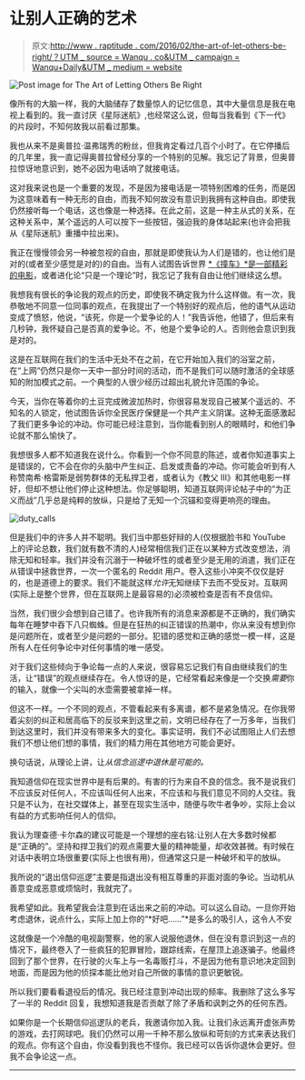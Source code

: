 # 让别人正确的艺术

> 原文:[http://www . raptitude . com/2016/02/the-art-of-let-others-be-right/？UTM _ source = Wanqu . co&UTM _ campaign = Wanqu+Daily&UTM _ medium = website](http://www.raptitude.com/2016/02/the-art-of-letting-others-be-right/?utm_source=wanqu.co&utm_campaign=Wanqu+Daily&utm_medium=website)

![Post image for The Art of Letting Others Be Right](../Images/938449abb6351394a75f5fbb2af11a14.png)

像所有的大脑一样，我的大脑储存了数量惊人的记忆信息，其中大量信息是我在电视上看到的。我一直讨厌《星际迷航》,也经常这么说，但每当我看到《下一代》的片段时，不知何故我以前看过那集。

我也从来不是奥普拉·温弗瑞秀的粉丝，但我肯定看过几百个小时了。在它停播后的几年里，我一直记得奥普拉曾经分享的一个特别的见解。我忘记了背景，但奥普拉惊讶地意识到，她不必因为电话响了就接电话。

这对我来说也是一个重要的发现，不是因为接电话是一项特别困难的任务，而是因为这意味着有一种无形的自由，而我不知何故没有意识到我拥有这种自由。即使我仍然接听每一个电话，这也像是一种选择。在此之前，这是一种主从式的关系，在这种关系中，某个遥远的人可以按下一些按钮，强迫我的身体站起来(也许会把我从《星际迷航》重播中拉出来)。

我正在慢慢领会另一种被忽视的自由，那就是即使我认为人们是错的，也让他们是对的(或者至少感觉是对的)的自由。当有人试图告诉世界 [*《撞车》*是一部精彩的电影](http://www.theawl.com/2013/02/crash-the-most-loathsome-best-picture-of-them-all)，或者进化论“只是一个理论”时，我忘记了我有自由让他们继续这么想。

我想我有很长的争论我的观点的历史，即使我不确定我为什么这样做。有一次，我恭敬地不同意一位同事的观点，在我提出了一个特别好的观点后，他的语气从运动变成了愤怒，他说，“该死，你是一个爱争论的人！”我告诉他，他错了，但后来有几秒钟，我怀疑自己是否真的爱争论。不，他是个爱争论的人。否则他会意识到我是对的。

这是在互联网在我们的生活中无处不在之前，在它开始加入我们的浴室之前，在“上网”仍然只是你一天中一部分时间的活动，而不是我们可以随时激活的全球感知的附加模式之前。一个典型的人很少经历过超出礼貌允许范围的争论。

今天，当你在等着你的土豆完成微波加热时，你很容易发现自己被某个遥远的、不知名的人锁定，他试图告诉你全民医疗保健是一个共产主义阴谋。这种无面感激起了我们更多争论的冲动。你可能已经注意到，当你能看到别人的眼睛时，和他们争论就不那么愉快了。

我想很多人都不知道我在说什么。你看到一个你不同意的陈述，或者你知道事实上是错误的，它不会在你的头脑中产生纠正、启发或责备的冲动。你可能会听到有人称赞南希·格雷斯是弱势群体的无私捍卫者，或者认为《教父 III》和其他电影一样好，但却不想让他们停止这种想法。你足够聪明，知道互联网评论帖子中的“为正义而战”几乎总是纯粹的放纵，只是给了无知一个沉锚和变得更响亮的理由。

![duty_calls](../Images/9f12474e502b440cd59eb5add4b53aaa.png)

但是我们中的许多人并不聪明。我们当中那些好辩的人(仅根据脸书和 YouTube 上的评论总数，我们就有数不清的人)经常相信我们正在以某种方式改变想法，消除无知和轻率。我们并没有沉溺于一种破坏性的或者至少是无用的消遣，我们正在从错误中拯救世界，一次一个匿名的 Reddit 用户。卷入这些小冲突不仅仅是好的，也是道德上的要求。我们不能就这样*允许*无知继续下去而不受反对。互联网(实际上是整个世界，但在互联网上是最容易的)必须被检查是否有不良信仰。

当然，我们很少会想到自己错了。也许我所有的消息来源都是不正确的，我们确实每年在睡梦中吞下八只蜘蛛。但是在狂热的纠正错误的热潮中，你从来没有想到你是问题所在，或者至少是问题的一部分。犯错的感觉和正确的感觉一模一样，这是所有人在任何争论中对任何事情的唯一感受。

对于我们这些倾向于争论每一点的人来说，很容易忘记我们有自由继续我们的生活，让“错误”的观点继续存在。令人惊讶的是，它经常看起来像是一个交换*需要*你的输入，就像一个尖叫的水壶需要被拿掉一样。

但这不一样。一个不同的观点，不管看起来有多离谱，都不是紧急情况。在你我带着尖刻的纠正和居高临下的反驳来到这里之前，文明已经存在了一万多年，当我们到达这里时，我们并没有带来多大的变化。事实证明，我们不必试图阻止人们去想我们不想让他们想的事情，我们的精力用在其他地方可能会更好。

换句话说，从理论上讲，让*从信念巡逻中退休是可能的。*

我知道信仰在现实世界中是有后果的。有害的行为来自不良的信念。我不是说我们不应该反对任何人，不应该叫任何人出来，不应该和与我们意见不同的人交往。我只是不认为，在社交媒体上，甚至在现实生活中，随便与吹牛者争吵，实际上会以有益的方式影响任何人的信仰。

我认为理查德·卡尔森的建议可能是一个理想的座右铭:让别人在大多数时候都是“正确的”。坚持和捍卫我们的观点需要大量的精神能量，却收效甚微。有时候在对话中表明立场很重要(实际上也很有用)，但通常这只是一种破坏和平的放纵。

我所说的“退出信仰巡逻”主要是指退出没有相互尊重的非面对面的争论。当动机从善意变成恶意或烦恼时，我就完了。

我希望如此。我希望我会注意到在话出来之前的冲动。可以这么自动。一旦你开始考虑退休，说点什么，实际上加上你的“*好吧……”*是多么的吸引人，这令人不安

这就像是一个冷酷的电视副警察，他的家人说服他退休，但在没有意识到这一点的情况下，最终卷入了一些疯狂的犯罪冒险，跟踪线索，在屋顶上追逐骗子。他最终回到了那个世界，在行驶的火车上与一名毒贩打斗，不是因为他有意识地决定回到地面，而是因为他的侦探本能比他对自己所做的事情的意识更敏锐。

所以我们要看看退役后的情况。我已经注意到冲动出现的频率。我删除了这么多写了一半的 Reddit 回复，我想知道我是否贡献了除了矛盾和讽刺之外的任何东西。

如果你是一个长期信仰巡逻队的老兵，我邀请你加入我。让我们永远离开虚张声势的游戏，去打网球吧。我们仍然可以用一千种不那么放纵和苛刻的方式来表达我们的观点。你有这个自由，你没看到我也不怪你。我已经可以告诉你退休会更好。但我不会争论这一点。

***
